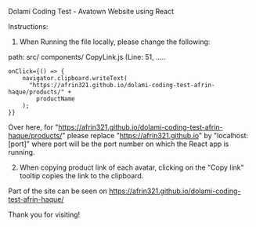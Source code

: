 Dolami Coding Test - Avatown Website using React

Instructions:

1. When Running the file locally, please change the following:

path:
src/
components/
CopyLink.js (Line: 51, .....

    onClick={() => {
        navigator.clipboard.writeText(
          "https://afrin321.github.io/dolami-coding-test-afrin-haque/products/" +
            productName
        );
    }}

Over here, for "https://afrin321.github.io/dolami-coding-test-afrin-haque/products/" please replace "https://afrin321.github.io" by "localhost:[port]" where port will be the port number on which the React app is running.

2. When copying product link of each avatar, clicking on the "Copy link" tooltip copies the link to the clipboard.

Part of the site can be seen on https://afrin321.github.io/dolami-coding-test-afrin-haque/

Thank you for visiting!
